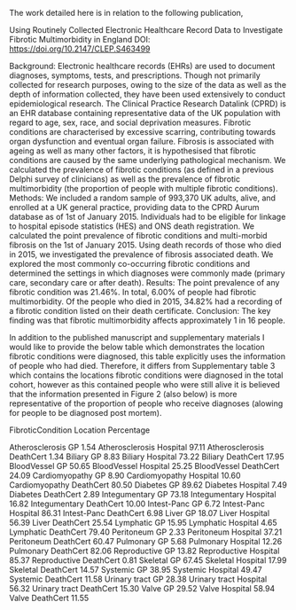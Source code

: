 The work detailed here is in relation to the following publication, 

Using Routinely Collected Electronic Healthcare Record Data to Investigate Fibrotic Multimorbidity in England
DOI: https://doi.org/10.2147/CLEP.S463499

Background: Electronic healthcare records (EHRs) are used to document diagnoses, symptoms, tests, and prescriptions. Though not primarily collected for research purposes, owing to the size of the data as well as the depth of information collected, they have been used extensively to conduct epidemiological research. The Clinical Practice Research Datalink (CPRD) is an EHR database containing representative data of the UK population with regard to age, sex, race, and social deprivation measures. Fibrotic conditions are characterised by excessive scarring, contributing towards organ dysfunction and eventual organ failure. Fibrosis is associated with ageing as well as many other factors, it is hypothesised that fibrotic conditions are caused by the same underlying pathological mechanism. We calculated the prevalence of fibrotic conditions (as defined in a previous Delphi survey of clinicians) as well as the prevalence of fibrotic multimorbidity (the proportion of people with multiple fibrotic conditions).
Methods: We included a random sample of 993,370 UK adults, alive, and enrolled at a UK general practice, providing data to the CPRD Aurum database as of 1st of January 2015. Individuals had to be eligible for linkage to hospital episode statistics (HES) and ONS death registration. We calculated the point prevalence of fibrotic conditions and multi-morbid fibrosis on the 1st of January 2015. Using death records of those who died in 2015, we investigated the prevalence of fibrosis associated death. We explored the most commonly co-occurring fibrotic conditions and determined the settings in which diagnoses were commonly made (primary care, secondary care or after death).
Results: The point prevalence of any fibrotic condition was 21.46%. In total, 6.00% of people had fibrotic multimorbidity. Of the people who died in 2015, 34.82% had a recording of a fibrotic condition listed on their death certificate.
Conclusion: The key finding was that fibrotic multimorbidity affects approximately 1 in 16 people.

In addition to the published manuscript and supplementary materials I would like to provide the below table which demonstrates the location fibrotic conditions were diagnosed, this table explicitly uses the information of people who had died. 
Therefore, it differs from Supplementary table 3 which contains the locations fibrotic conditions were diagnosed in the total cohort, however as this contained people who were still alive it is believed that the information presented in Figure 2 (also below) is more representative of the proportion of people who receive diagnoses (alowing for people to be diagnosed post mortem).

FibroticCondition	Location	    Percentage
		
Atherosclerosis  GP	            1.54
Atherosclerosis  Hospital	      97.11
Atherosclerosis  DeathCert    	1.34
Biliary          GP	            8.83
Biliary          Hospital	      73.22
Biliary          DeathCert	    17.95
BloodVessel      GP	            50.65
BloodVessel      Hospital       25.25
BloodVessel      DeathCert	    24.09
Cardiomyopathy   GP	            8.90
Cardiomyopathy	 Hospital	      10.60
Cardiomyopathy	 DeathCert	    80.50
Diabetes	       GP	            89.62
Diabetes	       Hospital      	7.49
Diabetes	       DeathCert    	2.89
Integumentary	   GP             73.18
Integumentary    Hospital      	16.82
Integumentary    DeathCert     	10.00
Intest-Panc      GP	            6.72
Intest-Panc      Hospital	      86.31
Intest-Panc      DeathCert    	6.98
Liver            GP	            18.07
Liver            Hospital	      56.39
Liver            DeathCert    	25.54
Lymphatic	       GP	            15.95
Lymphatic	       Hospital       4.65
Lymphatic	       DeathCert	    79.40
Peritoneum	     GP	            2.33
Peritoneum	     Hospital      	37.21
Peritoneum       DeathCert    	60.47
Pulmonary	       GP	            5.68
Pulmonary	       Hospital	      12.26
Pulmonary        DeathCert    	82.06
Reproductive	   GP	            13.82
Reproductive	   Hospital      	85.37
Reproductive     DeathCert    	0.81
Skeletal	       GP	            67.45
Skeletal	       Hospital      	17.99
Skeletal	       DeathCert    	14.57
Systemic	       GP	            38.95
Systemic	       Hospital       49.47
Systemic	       DeathCert    	11.58
Urinary tract	   GP	            28.38
Urinary tract	   Hospital	      56.32
Urinary tract	   DeathCert    	15.30
Valve            GP	            29.52
Valve	           Hospital      	58.94
Valve            DeathCert    	11.55
